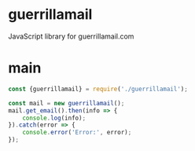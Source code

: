 # guerrillamail
JavaScript library for guerrillamail.com
# main
```js
const {guerrillamail} = require('./guerrillamail');

const mail = new guerrillamail();
mail.get_email().then(info => {
    console.log(info);
}).catch(error => {
    console.error('Error:', error);
});
```
